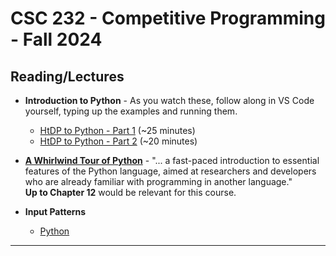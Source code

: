 # CSC 232 - Competitive Programming - Fall 2024

## Reading/Lectures

- **Introduction to Python** - As you watch these, follow along in VS Code yourself, typing up the examples and running them.
    - [HtDP to Python - Part 1](https://mediaspace.berry.edu/media/HtDP+to+Python+-+part+1/1_unu59x0k) (~25 minutes)
    - [HtDP to Python - Part 2](https://mediaspace.berry.edu/media/HtDP+to+Python+-+part+2+-+lists+dictionaries/1_pkovgis0) (~20 minutes)

- [**A Whirlwind Tour of Python**](https://jakevdp.github.io/WhirlwindTourOfPython/) - "... a fast-paced introduction to essential features of the Python language, aimed at researchers and developers who are already familiar with programming in another language."
<br>        **Up to Chapter 12** would be relevant for this course.


- **Input Patterns**
    - [Python](input-patterns/input-patterns.md) 

<hr>


